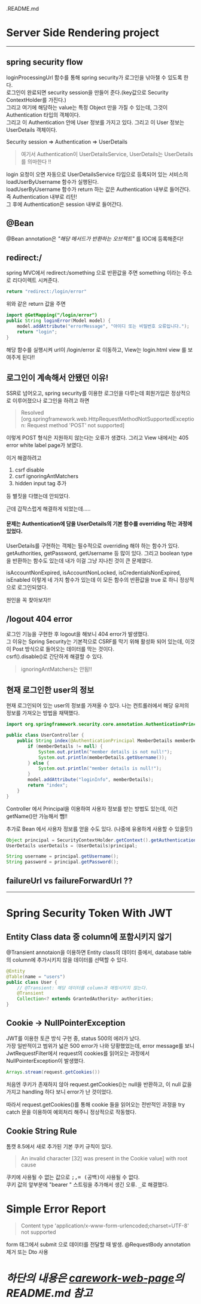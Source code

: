 .README.md
# Server Side Rendering project
<hr>

## spring security flow
loginProcessingUrl 함수를 통해 spring security가 로그인을 낚아챌 수 있도록 한다.<br>
로그인이 완료되면 security session을 만들어 준다.(key값으로 Security ContextHolder를 가진다.)<br>
그리고 여기에 해당하는 value는 특정 Object 만을 가질 수 있는데, 그것이 Authentication 타입의 객체이다.<br>
그리고 이 Authentication 안에 User 정보를 가지고 있다. 그리고 이 User 정보는 UserDetails 객체이다.<br>

Security session => Authentication => UserDetails<br>
> 여기서 Authentication이 UserDetailsService, UserDetails는 UserDetails를 의마한다 !!

login 요청이 오면 자동으로 UserDetailsService 타입으로 등록되어 있는 서비스의 loadUserByUsername 함수가 실행된다.<br>
loadUserByUsername 함수가 return 하는 값은 Authentication 내부로 들어간다. 즉 Authentication 내부로 리턴!<br>
그 후에 Authentication은 session 내부로 들어간다.

## @Bean
@Bean annotation은 <i>"해당 메서드가 반환하는 오브젝트"</i> 를 IOC에 등록해준다!

## redirect:/
spring MVC에서 redirect:/something 으로 반환값을 주면 something 이라는 주소로 리다이렉트 시켜준다.<br>
```java
return "redirect:/login/error"
```
위와 같은 return 값을 주면

```java
import @GetMapping("/login/error")
public String loginError(Model model) {
    model.addAttribute("errorMessage", "아이디 또는 비밀번호 오류입니다.");
    return "login";
}
```
해당 함수를 실행시켜 url이 /login/error 로 이동하고, View는 login.html view 를 보여주게 된다!!


## 로그인이 계속해서 안됐던 이유!
SSR로 넘어오고, spring security를 이용한 로그인을 다루는데 회원가입은 정상적으로 이루어졌으나 로그인을 하려고 하면
> Resolved [org.springframework.web.HttpRequestMethodNotSupportedException: Request method 'POST' not supported]

이렇게 POST 형식은 지원하지 않는다는 오류가 생겼다. 그리고 View 내에서는 405 error white label page가 보였다.

이거 해결하려고
1. csrf disable
2. csrf ignoringAntMatchers
3. hidden input tag 추가

등 별짓을 다했는데 안되었다.

근데 갑작스럽게 해결하게 되었는데.....

#### 문제는 Authentication에 담을 UserDetails의 기본 함수를 overriding 하는 과정에 있었다.

UserDetails를 구현하는 객체는 필수적으로 overriding 해야 하는 함수가 있다.<br>
getAuthorities, getPassword, getUsername 등 많이 있다. 그리고 boolean type을 반환하는 함수도 있는데 내가 이걸 그냥 지나친 것이 큰 문제였다.

isAccountNonExpired, isAccountNonLocked, isCredentialsNonExpired, isEnabled 이렇게 네 가지 함수가 있는데 이 모든 함수의 반환값을 true 로 하니 정상적으로 로그인되었다.

원인을 꼭 찾아보자!!

## /logout 404 error
로그인 기능을 구현한 후 logout을 해보니 404 error가 발생했다.<br>
그 이유는 Spring Security는 기본적으로 CSRF를 막기 위해 활성화 되어 있는데, 이것이 Post 방식으로 들어오는 데이터를 막는 것이다.<br>
csrf().disable()로 간단하게 해결할 수 있다.
> ignoringAntMatchers는 안됨!!

## 현재 로그인한 user의 정보
현재 로그인되어 있는 user의 정보를 가져올 수 있다. 나는 컨트롤러에서 해당 유저의 정보를 가져오는 방법을 채택했다.
```java
import org.springframework.security.core.annotation.AuthenticationPrincipal;

public class UserController {
    public String index(@AuthenticationPrincipal MemberDetails memberDetails, Model model) {
        if (memberDetails != null) {
            System.out.println("member details is not null!");
            System.out.println(memberDetails.getUsername());
        } else {
            System.out.println("member details is null!");
        }
        model.addAttribute("loginInfo", memberDetails);
        return "index";
    }
}
```
Controller 에서 Principal을 이용하여 사용자 정보를 받는 방법도 있는데, 이건 getName()만 가능해서 뺌!!

추가로 Bean 에서 사용자 정보를 얻을 수도 있다. (나중에 유용하게 사용할 수 있을듯!)
```java
Object principal = SecurityContextHolder.getContext().getAuthentication().getPrincipal();
UserDetails userDetails = (UserDetails)principal;

String username = principal.getUsername();
String password = principal.getPassword();
```

## failureUrl vs failureForwardUrl ??

<hr>

# Spring Security Token With JWT
## Entity Class data 중 column에 포함시키지 않기
@Transient annotaion을 이용하면 Entity class의 데이터 중에서, database table의 column에 추가시키지 않을 데이터를 선택할 수 있다.
```java
@Entity
@Table(name = "users")
public class User {
    // @Transient: 해당 데이터를 column과 매핑시키지 않는다.
    @Transient
    Collection<? extends GrantedAuthority> authorities;
}
```
## Cookie -> NullPointerException
JWT를 이용한 토큰 방식 구현 중, status 500의 에러가 났다.<br>
가장 일반적이고 범위가 넓은 500 error가 나와 당황했었는데, error message를 보니 JwtRequestFilter에서 request의 cookies를 읽어오는 과정에서
NullPointerException이 발생했다.

```java
Arrays.stream(request.getCookies())
```
처음엔 쿠키가 존재하지 않아 request.getCookies()는 null을 반환하고, 이 null 값을 가지고 handling 하다 보니 error가 난 것이었다.

따라서 request.getCookies()를 통해 cookie 들을 읽어오는 전반적인 과정을 try catch 문을 이용하여 예외처리 해주니 정상적으로 작동했다.

## Cookie String Rule
톰캣 8.5에서 새로 추가된 기본 쿠키 규칙이 있다.
> An invalid character [32] was present in the Cookie value] with root cause

쿠키에 사용될 수 없는 값으로 <kbd>;</kbd><kbd>,</kbd><kbd>=</kbd><kbd> (공백)</kbd>이 사용될 수 없다.<br>
쿠키 값의 앞부분에 "bearer " 스트링을 추가해서 생긴 오류. <kbd>_</kbd>로 해결했다.

# Simple Error Report
> Content type 'application/x-www-form-urlencoded;charset=UTF-8' not supported

form 태그에서 submit 으로 데이터를 전달할 때 발생. @RequestBody annotation 제거 또는 Dto 사용

# <i>하단의 내용은 [carework-web-page](https://github.com/dldudals0728/carework-web-page)의 README.md 참고</i>